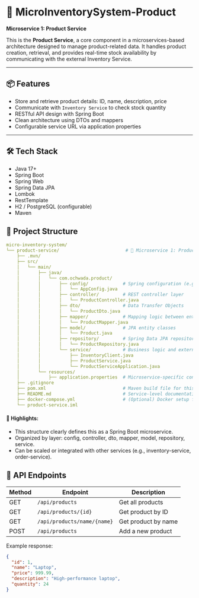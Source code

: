 # 🛒 MicroInventorySystem-Product

**Microservice 1: Product Service**

This is the **Product Service**, a core component in a microservices-based architecture designed to manage product-related data. It handles product creation, retrieval, and provides real-time stock availability by communicating with the external Inventory Service.

---

## 📦 Features

- Store and retrieve product details: ID, name, description, price
- Communicate with `Inventory Service` to check stock quantity
- RESTful API design with Spring Boot
- Clean architecture using DTOs and mappers
- Configurable service URL via application properties

---

## 🛠 Tech Stack

- Java 17+
- Spring Boot
- Spring Web
- Spring Data JPA
- Lombok
- RestTemplate
- H2 / PostgreSQL (configurable)
- Maven

 

## 📁 Project Structure
```yaml
micro-inventory-system/
└── product-service/                         # 🧩 Microservice 1: Product Service
    ├── .mvn/
    ├── src/
    │   └── main/
    │       ├── java/
    │       │   └── com.ochwada.product/
    │       │       ├── config/             # Spring configuration (e.g., RestTemplate bean)
    │       │       │   └── AppConfig.java
    │       │       ├── controller/         # REST controller layer
    │       │       │   └── ProductController.java
    │       │       ├── dto/                # Data Transfer Objects
    │       │       │   └── ProductDto.java
    │       │       ├── mapper/             # Mapping logic between entities and DTOs
    │       │       │   └── ProductMapper.java
    │       │       ├── model/              # JPA entity classes
    │       │       │   └── Product.java
    │       │       ├── repository/         # Spring Data JPA repositories
    │       │       │   └── ProductRepository.java
    │       │       └── service/            # Business logic and external service communication
    │       │           ├── InventoryClient.java
    │       │           ├── ProductService.java
    │       │           └── ProductServiceApplication.java
    │       └── resources/
    │           ├── application.properties  # Microservice-specific config (port, inventory URL)
    ├── .gitignore
    ├── pom.xml                             # Maven build file for this microservice
    ├── README.md                           # Service-level documentation
    ├── docker-compose.yml                  # (Optional) Docker setup for running the system
    └── product-service.iml

```
#### 🧩 Highlights:
- This structure clearly defines this as a Spring Boot microservice. 
- Organized by layer: config, controller, dto, mapper, model, repository, service. 
- Can be scaled or integrated with other services (e.g., inventory-service, order-service).

## 📡 API Endpoints

| Method | Endpoint                    | Description         |
|--------|-----------------------------|---------------------|
| GET    | `/api/products`             | Get all products    |
| GET    | `/api/products/{id}`        | Get product by ID   |
| GET    | `/api/products/name/{name}` | Get product by name |
| POST   | `/api/products`             | Add a new product   |

Example response:

```json
{
  "id": 1,
  "name": "Laptop",
  "price": 999.99,
  "description": "High-performance laptop",
  "quantity": 24
}

